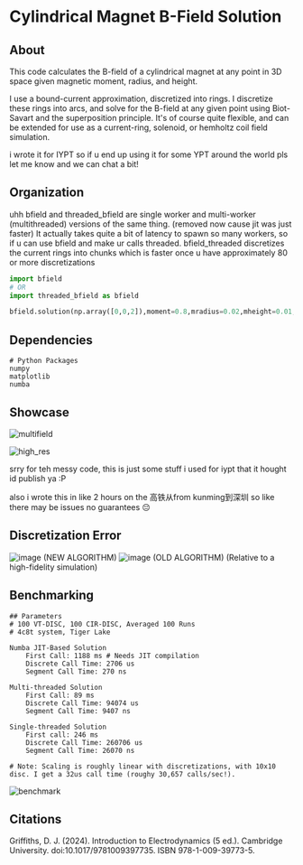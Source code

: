# Cylindrical Magnet B-Field Solution

## About
This code calculates the B-field of a cylindrical magnet at any point in 3D space given magnetic moment, radius, and height.

I use a bound-current approximation, discretized into rings. I discretize these rings into arcs, and solve for the B-field at any given point using Biot-Savart and the superposition principle.
It's of course quite flexible, and can be extended for use as a current-ring, solenoid, or hemholtz coil field simulation.

i wrote it for IYPT so if u end up using it for some YPT around the world pls let me know and we can chat a bit!

## Organization
uhh bfield and threaded_bfield are single worker and multi-worker (multithreaded) versions of the same thing. (removed now cause jit was just faster)
It actually takes quite a bit of latency to spawn so many workers, so if u can use bfield and make ur calls threaded. bfield_threaded discretizes the current rings into chunks which is faster once u have approximately 80 or more discretizations

```python
import bfield
# OR
import threaded_bfield as bfield

bfield.solution(np.array([0,0,2]),moment=0.8,mradius=0.02,mheight=0.01,accuracy=[80,80])
```
## Dependencies
```
# Python Packages
numpy
matplotlib
numba
```

## Showcase
![multifield](https://github.com/user-attachments/assets/be06950f-b90f-424a-9de5-34decc347970)

![high_res](https://github.com/user-attachments/assets/0909a81f-3f80-4827-82ce-33d3d0b28551)



srry for teh messy code, this is just some stuff i used for iypt that it hought id publish ya :P

also i wrote this in like 2 hours on the 高铁从from kunming到深圳 so like there may be issues no guarantees :pensive:


## Discretization Error

![image](https://github.com/user-attachments/assets/c40fb930-aedd-479b-812d-a39719faa26b)
(NEW ALGORITHM)
![image](https://github.com/user-attachments/assets/8a0b093c-5b56-4044-a915-937d18978707)
(OLD ALGORITHM)
(Relative to a high-fidelity simulation)


## Benchmarking
```
## Parameters
# 100 VT-DISC, 100 CIR-DISC, Averaged 100 Runs
# 4c8t system, Tiger Lake

Numba JIT-Based Solution
	First Call: 1188 ms # Needs JIT compilation
	Discrete Call Time: 2706 us
	Segment Call Time: 270 ns

Multi-threaded Solution
	First Call: 89 ms
	Discrete Call Time: 94074 us
	Segment Call Time: 9407 ns

Single-threaded Solution
	First call: 246 ms
	Discrete Call Time: 260706 us
	Segment Call Time: 26070 ns

# Note: Scaling is roughly linear with discretizations, with 10x10 disc. I get a 32us call time (roughy 30,657 calls/sec!).
```
![benchmark](https://github.com/user-attachments/assets/14023b21-19c9-43b3-a56e-288eff619c9c)
## Citations
Griffiths, D. J. (2024). Introduction to Electrodynamics (5 ed.). Cambridge 	University. doi:10.1017/9781009397735. ISBN 978-1-009-39773-5.​
